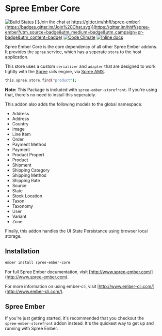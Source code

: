 # Spree Ember Core

[![Build Status](https://travis-ci.org/hhff/spree-ember.svg?branch=master)](https://travis-ci.org/hhff/spree-ember)
[![Join the chat at https://gitter.im/hhff/spree-ember](https://badges.gitter.im/Join%20Chat.svg)](https://gitter.im/hhff/spree-ember?utm_source=badge&utm_medium=badge&utm_campaign=pr-badge&utm_content=badge)
[![Code Climate](https://codeclimate.com/github/hhff/spree-ember.png)](https://codeclimate.com/github/hhff/spree-ember)
[![Inline docs](http://inch-ci.org/github/hhff/spree-ember.png)](http://inch-ci.org/github/hhff/spree-ember)

Spree Ember Core is the core dependency of all other Spree Ember addons.  It
provides the `spree` service, which has a seperate `store` to the host
application.

This store uses a custom `serializer` and `adapter` that are
designed to work tightly with the [Spree](http://github.com/spree/spree) rails 
engine, via [Spree AMS](http://github.com/hhff/spree_ams).

```bash
this.spree.store.find("product");
```

**Note:** This Package is included with `spree-ember-storefront`.  If you're
using that, there's no need to install this seperately.

This addon also adds the following models to the global namespace:
* Address
* Address
* Country
* Image
* Line Item
* Order
* Payment Method
* Payment
* Product Propert
* Product
* Shipment
* Shipping Category
* Shipping Method
* Shipping Rate
* Source
* State
* Stock Location
* Taxon
* Taxonomy
* User
* Variant
* Zone

Finally, this addon handles the UI State Persistance using browser local
storage. 

## Installation

```bash
ember install spree-ember-core
```

For full Spree Ember documentation, visit [http://www.spree-ember.com/](http://www.spree-ember.com).

For more information on using ember-cli, visit [http://www.ember-cli.com/](http://www.ember-cli.com/).

## Spree Ember

If you're just getting started, it's recommended that you checkout the
`spree-ember-storefront` addon instead.  It's the quickest way to get up and 
running with Spree Ember.
